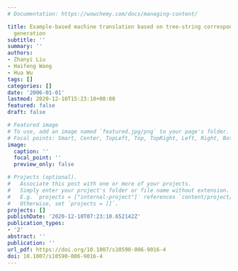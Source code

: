 ```yaml
---
# Documentation: https://wowchemy.com/docs/managing-content/

title: Example-based machine translation based on tree-string correspondence and statistical
  generation
subtitle: ''
summary: ''
authors:
- Zhanyi Liu
- Haifeng Wang
- Hua Wu
tags: []
categories: []
date: '2006-01-01'
lastmod: 2020-12-10T15:23:10+08:00
featured: false
draft: false

# Featured image
# To use, add an image named `featured.jpg/png` to your page's folder.
# Focal points: Smart, Center, TopLeft, Top, TopRight, Left, Right, BottomLeft, Bottom, BottomRight.
image:
  caption: ''
  focal_point: ''
  preview_only: false

# Projects (optional).
#   Associate this post with one or more of your projects.
#   Simply enter your project's folder or file name without extension.
#   E.g. `projects = ["internal-project"]` references `content/project/deep-learning/index.md`.
#   Otherwise, set `projects = []`.
projects: []
publishDate: '2020-12-10T07:23:10.652142Z'
publication_types:
- '2'
abstract: ''
publication: ''
url_pdf: https://doi.org/10.1007/s10590-006-9016-4
doi: 10.1007/s10590-006-9016-4
---
```

